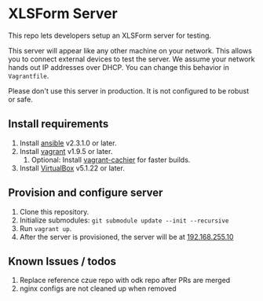 # XLSForm Server

This repo lets developers setup an XLSForm server for testing. 

This server will appear like any other machine on your network. This allows you to connect external devices to test the server. We assume your network hands out IP addresses over DHCP. You can change this behavior in `Vagrantfile`.

Please don't use this server in production. It is not configured to be robust or safe.

## Install requirements
1. Install [ansible](https://docs.ansible.com/ansible/intro_installation.html) v2.3.1.0 or later.
1. Install [vagrant](https://www.vagrantup.com/docs/installation) v1.9.5 or later.
	1. Optional: Install [vagrant-cachier](https://github.com/fgrehm/vagrant-cachier) for faster builds.
1. Install [VirtualBox](https://www.virtualbox.org/wiki/Downloads) v5.1.22 or later.

## Provision and configure server
1. Clone this repository.
1. Initialize submodules: `git submodule update --init --recursive`
1. Run `vagrant up`.
1. After the server is provisioned, the server will be at [192.168.255.10](http://192.168.255.10)

## Known Issues / todos

1. Replace reference czue repo with odk repo after PRs are merged
1. nginx configs are not cleaned up when removed
